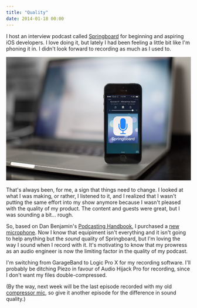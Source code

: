```yaml
---
title: "Quality"
date: 2014-01-18 00:00
---
```


<import><p>I host an interview podcast called <a href="http://springboardshow.com">Springboard</a> for beginning and aspiring iOS developers. I love doing it, but lately I had been feeling a little bit like I'm phoning it in. I didn't look forward to recording as much as I used to. </p>
<img src="/img/import/blog/quality/73B1AA1B5E8245D7AC8A02EF7E458725.jpg" class="img-responsive"><p>That's always been, for me, a sign that things need to change. I looked at what I was making, or rather, I listened to it, and I realized that I wasn't putting the same effort into my show anymore because I wasn't pleased with the quality of my product. The content and guests were great, but I was sounding a bit... rough.</p>

<p>So, based on Dan Benjamin's <a href="http://www.podcastinghandbook.co/podcasting-equipment-guide">Podcasting Handbook</a>, I purchased a <a href="http://www.amazon.com/gp/product/B000JM46FY/ref=as_li_ss_tl?ie=UTF8&amp;camp=1789&amp;creative=390957&amp;creativeASIN=B000JM46FY&amp;linkCode=as2&amp;tag=ashfur-20">new microphone</a>. Now I know that equipiment isn't everything and it isn't going to help anything but the <em>sound</em> quality of Springboard, but I'm loving the way I sound when I record with it. It's motivating to know that my prowress as an audio engineer is now the limiting factor in the quality of my podcast. </p>

<p>I'm switching from GarageBand to Logic Pro X for my recording software. I'll probably be ditching Piezo in favour of Audio Hijack Pro for recording, since I don't want my files double-compressed. </p>

<p>(By the way, next week will be the last episode recorded with my old <a href="http://www.amazon.com/gp/product/B004MF39YS/ref=as_li_ss_tl?ie=UTF8&amp;camp=1789&amp;creative=390957&amp;creativeASIN=B004MF39YS&amp;linkCode=as2&amp;tag=ashfur-20">compressor mic</a>, so give it another episode for the difference in sound quality.)</p></import>

<!-- more -->


